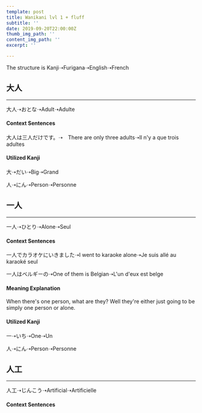 ```yaml
---
template: post
title: Wanikani lvl 1 + fluff
subtitle: ''
date: 2019-09-20T22:00:00Z
thumb_img_path: ''
content_img_path: ''
excerpt: ''

---
```

The structure is Kanji➝Furigana➝English➝French

## 大人

<hr>

大人➝おとな➝Adult➝Adulte

#### Context Sentences

大人は三人だけです。➝　There are only three adults➝Il n'y a que trois adultes

#### Utilized Kanji

大➝だい➝Big➝Grand

人➝にん➝Person➝Personne

## 一人

<hr>

一人➝ひとり➝Alone➝Seul

#### Context Sentences

一人でカラオケにいきました➝I went to karaoke alone➝Je suis allé au karaoké seul

一人はベルギーの➝One of them is Belgian➝L'un d'eux est belge

#### Meaning Explanation

When there's one person, what are they? Well they're either just going to be simply one person or alone.

#### Utilized Kanji

一➝いち➝One➝Un

人➝にん➝Person➝Personne

## 人工

<hr>

人工➝じんこう➝Artificial➝Artificielle

#### Context Sentences